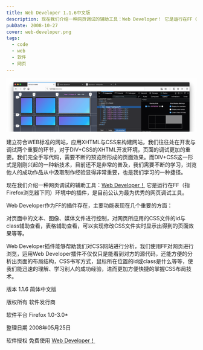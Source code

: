 ```yaml
---
title: Web Developer 1.1.6中文版
description: 现在我们介绍一种网页调试的辅助工具：Web Developer！ 它是运行在FF（指Firefox浏览器下同）环境中的插件，是目前公认为最为优秀的网页调试工具。
pubDate: 2008-10-27
cover: web-developer.png
tags:
  - code
  - web
  - 软件
  - 网页
---
```


![web-developer](web-developer.png)

建立符合WEB标准的网站，应用XHTML与CSS来构建网站，我们往往处在开发与调试两个重要的环节，对于DIV+CSS的XHTML开发环境，页面的调试更加的重要。我们完全手写代码，需要不断的预览所形成的页面效果。而DIV+CSS这一形式是刚刚兴起的一种新技术，目前还不是非常的普及，我们需要不断的学习，浏览他人的成功作品从中汲取制作经验显得非常重要，也是我们学习的一种捷径。

现在我们介绍一种网页调试的辅助工具：[Web Developer！](https://www.mozilla.org/en-US/firefox/developer/) 它是运行在FF（指Firefox浏览器下同）环境中的插件，是目前公认为最为优秀的网页调试工具。

Web Developer作为FF的插件存在，主要功能表现在几个重要的方面：

对页面中的文本、图像、媒体文件进行控制，对网页所应用的CSS文件的id与class辅助查看，表格辅助查看，可以实现修改CSS文件实时显示出得到的页面效果等等。

Web Developer插件能够帮助我们对CSS网站进行分析，我们使用FF对网页进行浏览，运用Web Developer插件不仅仅只是能看到对方的源代码，还能方便的分析出页面的布局结构，CSS书写方式，鼠标所在位置的id或class是什么等等，使我们能迅速的理解、学习别人的成功经验，进而更加方便快捷的掌握CSS布局技术。

版本	1.1.6 简体中文版

版权所有	软件发行商

软件平台	Firefox 1.0-3.0*

整理日期	2008年05月25日

软件授权	免费使用
[Web Developer！](https://www.mozilla.org/en-US/firefox/developer/)

